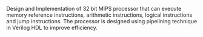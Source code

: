 Design and Implementation of 32 bit MIPS processor that can execute memory reference instructions, arithmetic instructions, logical instructions and jump instructions. The processor is designed using pipelining technique in Verilog HDL to improve efficiency.
